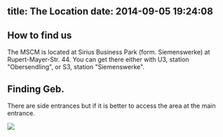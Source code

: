 title: The Location
date: 2014-09-05 19:24:08
---

## How to find us

The MSCM is located at Sirius Business Park (form. Siemenswerke) at Rupert-Mayer-Str. 44.  You can get there either with U3, station "Obersendling", or S3, station "Siemenswerke".

<div id="map-canvas"></div>
<script src="https://maps.googleapis.com/maps/api/js?v=3.exp"></script>

## Finding Geb. 

There are side entrances but if it is better to access the area at the main entrance.

<img src="/images/mcsm_road.png" />


<script>

function initialize() {
  var mapOptions = {
    zoom: 17,
    center: new google.maps.LatLng(48.095, 11.533),
    mapTypeId: google.maps.MapTypeId.TERRAIN,
    zoomControl: true,
    streetViewControl: false,
    zoomControlOptions: {
      style: google.maps.ZoomControlStyle.LARGE
    }
  };

  var map = new google.maps.Map(document.getElementById('map-canvas'),
      mapOptions);

  var myLatlng = new google.maps.LatLng(48.0950069,11.5335578)

  var marker = new google.maps.Marker({
      position: myLatlng,
      map: map,
      title: 'MCSM'
  });

}

google.maps.event.addDomListener(window, 'load', initialize);

</script>
